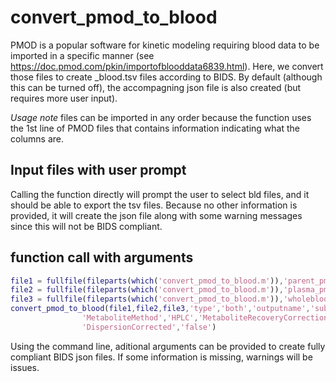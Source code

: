 # convert_pmod_to_blood

PMOD is a popular software for kinetic modeling requiring blood data to be imported in a specific manner (see https://doc.pmod.com/pkin/importofblooddata6839.html). Here, we convert those files to create _blood.tsv files according to BIDS. By default (although this can be turned off), the accompagning json file is also created (but requires more user input).

_Usage note_ files can be imported in any order because the function uses the 1st line of PMOD files that contains information indicating what the columns are. 

## Input files with user prompt

Calling the function directly will prompt the user to select bld files, and it should be able to export the tsv files. Because no other information is provided, it will create the json file along with some warning messages since this will not be BIDS compliant.

## function call with arguments

```matlab
file1 = fullfile(fileparts(which('convert_pmod_to_blood.m')),'parent_pmodexample.bld');
file2 = fullfile(fileparts(which('convert_pmod_to_blood.m')),'plasma_pmodexample.bld');
file3 = fullfile(fileparts(which('convert_pmod_to_blood.m')),'wholeblood_pmodexample.bld');
convert_pmod_to_blood(file1,file2,file3,'type','both','outputname','sub01-',...
                'MetaboliteMethod','HPLC','MetaboliteRecoveryCorrectionApplied','false',...
                'DispersionCorrected','false')
```
Using the command line, aditional arguments can be provided to create fully compliant BIDS json files. If some information is missing, warnings will be issues.

